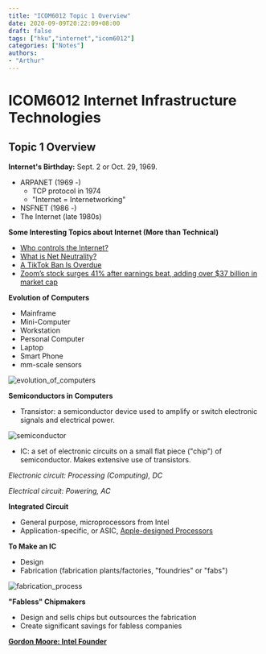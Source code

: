 ```yaml
---
title: "ICOM6012 Topic 1 Overview"
date: 2020-09-09T20:22:09+08:00
draft: false
tags: ["hku","internet","icom6012"]
categories: ["Notes"]
authors:
- "Arthur"
---
```


# ICOM6012 Internet Infrastructure Technologies

## Topic 1 Overview

**Internet's Birthday:** Sept. 2 or Oct. 29, 1969.

* ARPANET (1969 -)
    * TCP protocol in 1974
    * "Internet = Internetworking"
* NSFNET (1986 -)
* The Internet (late 1980s)

**Some Interesting Topics about Internet (More than Technical)**
* [Who controls the Internet?](https://www.youtube.com/watch?v=XvSBkoAdAPw)
* [What is Net Neutrality?](https://www.youtube.com/watch?v=HqXKEgTYZBQ)
* [A TikTok Ban Is Overdue](https://www.nytimes.com/2020/08/18/opinion/tiktok-wechat-ban-trump.html)
* [Zoom’s stock surges 41% after earnings beat, adding over $37 billion in market cap](https://www.cnbc.com/2020/09/01/zooms-stock-surges-41percent-on-earnings-adding-over-37-billion-in-value.html)

**Evolution of Computers**
* Mainframe
* Mini-Computer
* Workstation
* Personal Computer
* Laptop
* Smart Phone
* mm-scale sensors

![evolution_of_computers](https://cdn.jsdelivr.net/gh/pseudoyu/image_hosting@master/hugo_images/evolution_of_computers.png)

**Semiconductors in Computers**
* Transistor: a semiconductor device used to amplify or switch electronic signals and electrical power.

![semiconductor](https://cdn.jsdelivr.net/gh/pseudoyu/image_hosting@master/hugo_images/semiconductor.png)

* IC: a set of electronic circuits on a small flat piece ("chip") of semiconductor. Makes extensive use of transistors.

*Electronic circuit: Processing (Computing), DC*

*Electrical circuit: Powering, AC*

**Integrated Circuit**
* General purpose, microprocessors from Intel
* Application-specific, or ASIC, [Apple-designed Processors](https://www.apple.com/hk/en/newsroom/2020/06/apple-announces-mac-transition-to-apple-silicon/)

**To Make an IC**
* Design
* Fabrication (fabrication plants/factories, "foundries" or "fabs")

![fabrication_process](https://cdn.jsdelivr.net/gh/pseudoyu/image_hosting@master/hugo_images/fabrication_process.png)

**"Fabless" Chipmakers**
* Design and sells chips but outsources the fabrication
* Create significant savings for fabless companies

**[Gordon Moore: Intel Founder](https://vimeo.com/70293585)**